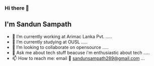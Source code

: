 ### Hi there 👋

## I'm Sandun Sampath 
<!--
**Buddalaz/Buddalaz** is a ✨ _special_ ✨ repository because its `README.md` (this file) appears on your GitHub profile.

Here are some ideas to get you started:
-->

- 🔭 I’m currently working at Arimac Lanka Pvt. ..... 
- 🌱 I’m currently studying at OUSL .....
- 👯 I’m looking to collaborate on opensource .....
- 💬 Ask me about tech stuff beacuse i'm enthusiastic about tech .....
- 📫 How to reach me: email :e-mail: sandunsampath289@gmail.com ... 

